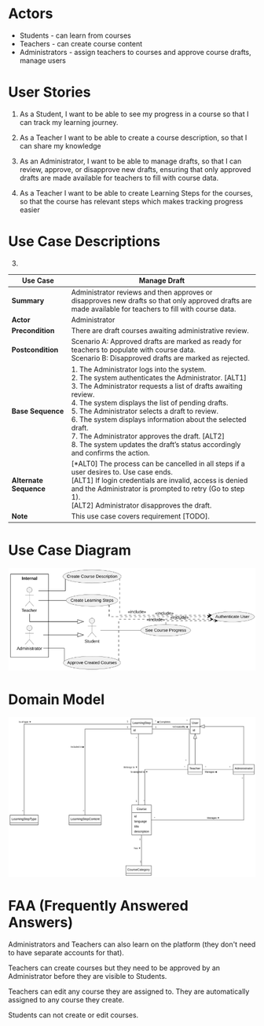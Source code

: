 # Actors

- Students - can learn from courses
- Teachers - can create course content
- Administrators - assign teachers to courses and approve course drafts, manage users

# User Stories

1. As a Student, I want to be able to see my progress in a course so that I can track my learning journey.
 
2. As a Teacher I want to be able to create a course description, so that I can share my knowledge

3. As an Administrator, I want to be able to manage drafts, so that I can review, approve, or disapprove new drafts, ensuring that only approved drafts are made available for teachers to fill with course data.

4. As a Teacher I want to be able to create Learning Steps for the courses, so that the course has relevant steps which makes tracking progress easier

# Use Case Descriptions

3. 
| **Use Case** | **Manage Draft** |
|---------------|------------------|
| **Summary** | Administrator reviews and then approves or disapproves new drafts so that only approved drafts are made available for teachers to fill with course data. |
| **Actor** | Administrator |
| **Precondition** | There are draft courses awaiting administrative review. |
| **Postcondition** | Scenario A: Approved drafts are marked as ready for teachers to populate with course data.<br>Scenario B: Disapproved drafts are marked as rejected. |
| **Base Sequence** | 1. The Administrator logs into the system.<br>2. The system authenticates the Administrator. [ALT1]<br>3. The Administrator requests a list of drafts awaiting review.<br>4. The system displays the list of pending drafts.<br>5. The Administrator selects a draft to review.<br>6. The system displays information about the selected draft.<br>7. The Administrator approves the draft. [ALT2]<br>8. The system updates the draft’s status accordingly and confirms the action. |
| **Alternate Sequence** | [*ALT0] The process can be cancelled in all steps if a user desires to. Use case ends.<br>[ALT1] If login credentials are invalid, access is denied and the Administrator is prompted to retry (Go to step 1).<br>[ALT2] Administrator disapproves the draft. |
| **Note** | This use case covers requirement [TODO]. |

# Use Case Diagram

![Use Case Diagram](../out/Analysis/UseCaseDiagram/UseCaseDiagram.svg)

# Domain Model

![Domain Model](../out/Analysis/DomainModel/DomainModel.svg)

# FAA (Frequently Answered Answers)

Administrators and Teachers can also learn on the platform (they don't need to have separate accounts for that).

Teachers can create courses but they need to be approved by an Administrator before they are visible to Students.

Teachers can edit any course they are assigned to. They are automatically assigned to any course they create.

Students can not create or edit courses.